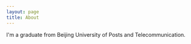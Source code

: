 ```yaml
---
layout: page
title: About
---
```


I'm a graduate from Beijing University of Posts and Telecommunication.
